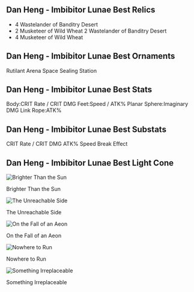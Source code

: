 
## Dan Heng - Imbibitor Lunae Best Relics
-
	4 Wastelander of Banditry Desert
-
	2 Musketeer of Wild Wheat
	2 Wastelander of Banditry Desert
-
	4 Musketeer of Wild Wheat

## Dan Heng - Imbibitor Lunae Best Ornaments
Rutilant Arena
Space Sealing Station

## Dan Heng - Imbibitor Lunae Best Stats
Body:CRIT Rate / CRIT DMG
Feet:Speed / ATK%
Planar Sphere:Imaginary DMG
Link Rope:ATK%
## Dan Heng - Imbibitor Lunae Best Substats
CRIT Rate / CRIT DMG
ATK%
Speed
Break Effect

## Dan Heng - Imbibitor Lunae Best Light Cone

![Brighter Than the Sun](https://rerollcdn.com/STARRAIL/LightCones/brighter_than_the_sun_sm.png)

Brighter Than the Sun

![The Unreachable Side](https://rerollcdn.com/STARRAIL/LightCones/the_unreachable_side_sm.png)

The Unreachable Side

![On the Fall of an Aeon](https://rerollcdn.com/STARRAIL/LightCones/on_the_fall_of_an_aeon_sm.png)

On the Fall of an Aeon

![Nowhere to Run](https://rerollcdn.com/STARRAIL/LightCones/nowhere_to_run_sm.png)

Nowhere to Run

![Something Irreplaceable](https://rerollcdn.com/STARRAIL/LightCones/something_irreplaceable_sm.png)

Something Irreplaceable
